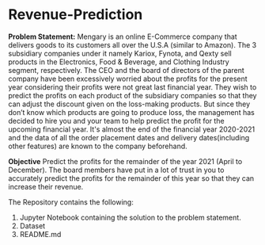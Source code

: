 # Revenue-Prediction

**Problem Statement:**
Mengary is an online E-Commerce company that delivers goods to its customers all over the U.S.A (similar to Amazon). The 3 subsidiary companies under it namely Kariox, Fynota, and Qexty sell products in the Electronics, Food & Beverage, and Clothing Industry segment, respectively. The CEO and the board of directors of the parent company have been excessively worried about the profits for the present year considering their profits were not great last financial year. They wish to predict the profits on each product of the subsidiary companies so that they can adjust the discount given on the loss-making products. But since they don’t know which products are going to produce loss, the management has decided to hire you and your team to help predict the profit for the upcoming financial year. It's almost the end of the financial year 2020-2021 and the data of all the order placement dates and delivery dates(including other features) are known to the company beforehand.

**Objective**
Predict the profits for the remainder of the year 2021 (April to December). The board members have put in a lot of trust in you to accurately predict the profits for the remainder of this year so that they can increase their revenue.

The Repository contains the following:
1) Jupyter Notebook containing the solution to the problem statement.
2) Dataset
3) README.md

